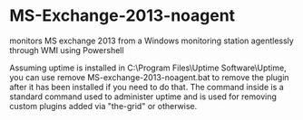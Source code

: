 # MS-Exchange-2013-noagent
monitors MS exchange 2013 from a Windows monitoring station agentlessly through WMI using Powershell

Assuming uptime is installed in C:\Program Files\Uptime Software\Uptime, you can use remove MS-exchange-2013-noagent.bat to remove the plugin after it has been installed if you need to do that. The command inside is a standard command used to administer uptime and is used for removing custom plugins added via "the-grid" or otherwise.

